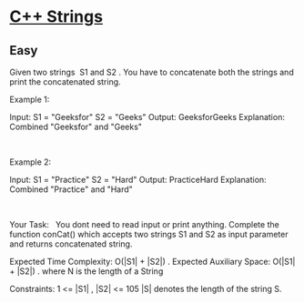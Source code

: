# [C++ Strings](https://www.geeksforgeeks.org/problems/c-strings4609/1)
## Easy
Given two strings&nbsp; S1 and S2 .&nbsp;You have to concatenate both the strings and print the concatenated string.

Example 1:

Input:
S1 = "Geeksfor"
S2 = "Geeks"
Output: GeeksforGeeks
Explanation: Combined "Geeksfor" and "Geeks"

&nbsp;

Example 2:

Input:
S1 = "Practice"
S2 = "Hard"
Output: PracticeHard
Explanation: Combined "Practice" and "Hard"

&nbsp;

Your Task: &nbsp;
You dont need to read input or print anything. Complete the function conCat()&nbsp;which accepts two strings S1 and S2 as input parameter and returns concatenated string.


Expected Time Complexity: O(|S1| + |S2|) .
Expected Auxiliary Space: O(|S1| + |S2|) .
where N is the length of a&nbsp;String


Constraints:
1 &lt;= |S1| , |S2|&nbsp;&lt;= 105
|S| denotes the length of the string S.

